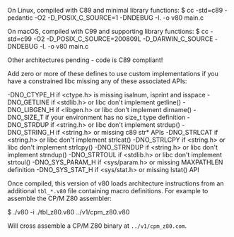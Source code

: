 On Linux, compiled with C89 and minimal library functions:
   $ cc -std=c89 -pedantic -O2 -D_POSIX_C_SOURCE=1 -DNDEBUG -I. -o v80 main.c

On macOS, compiled with C99 and supporting library functions:
   $ cc -std=c99 -O2 -D_POSIX_C_SOURCE=200809L -D_DARWIN_C_SOURCE -DNDEBUG -I. -o v80 main.c

Other architectures pending - code is C89 compliant!

Add zero or more of these defines to use custom implementations if you have a
constrained libc missing any of these associated APIs:

   -DNO_CTYPE_H         if <ctype.h> is missing isalnum, isprint and isspace
   -DNO_GETLINE         if <stdlib.h> or libc don't implement getline()
   -DNO_LIBGEN_H        if <libgen.h> or libc don't implement dirname()
   -DNO_SIZE_T          if your environment has no size_t type definition
   -DNO_STRDUP          if <string.h> or libc don't implement strdup()
   -DNO_STRING_H        if <string.h> or missing c89 str* APIs
   -DNO_STRLCAT         if <string.h> or libc don't implement strlcat()
   -DNO_STRLCPY         if <string.h> or libc don't implement strlcpy()
   -DNO_STRNDUP         if <string.h> or libc don't implement strndup()
   -DNO_STRTOUL         if <stdlib.h> or libc don't implement strtoul()
   -DNO_SYS_PARAM_H     if <sys/param.h> or missing MAXPATHLEN definition
   -DNO_SYS_STAT_H      if <sys/stat.h> or missing lstat() API

Once compiled, this version of v80 loads architecture instructions from an
additional `tbl_*.v80` file containing macro definitions.  For example to
assemble the CP/M Z80 assembler:

   $ ./v80 -i ./tbl_z80.v80 ../v1/cpm_z80.v80
   
Will cross assemble a CP/M Z80 binary at `../v1/cpm_z80.com`.

